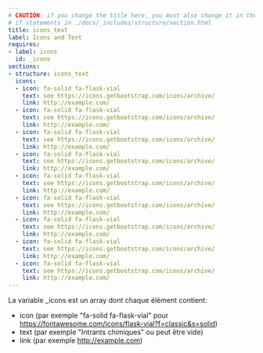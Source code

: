 ```yaml
---
# CAUTION: if you change the title here, you must also change it in the
# if statements in ./docs/_includes/structure/section.html
title: icons_text
label: Icons and Text
requires:
- label: icons
  id: _icons
sections:
- structure: icons_text
  icons:
  - icon: fa-solid fa-flask-vial
    text: see https://icons.getbootstrap.com/icons/archive/
    link: http://example.com/
  - icon: fa-solid fa-flask-vial
    text: see https://icons.getbootstrap.com/icons/archive/
    link: http://example.com/
  - icon: fa-solid fa-flask-vial
    text: see https://icons.getbootstrap.com/icons/archive/
    link: http://example.com/
  - icon: fa-solid fa-flask-vial
    text: see https://icons.getbootstrap.com/icons/archive/
    link: http://example.com/
  - icon: fa-solid fa-flask-vial
    text: see https://icons.getbootstrap.com/icons/archive/
    link: http://example.com/
  - icon: fa-solid fa-flask-vial
    text: see https://icons.getbootstrap.com/icons/archive/
    link: http://example.com/
  - icon: fa-solid fa-flask-vial
    text: see https://icons.getbootstrap.com/icons/archive/
    link: http://example.com/
  - icon: fa-solid fa-flask-vial
    text: see https://icons.getbootstrap.com/icons/archive/
    link: http://example.com/
  - icon: fa-solid fa-flask-vial
    text: see https://icons.getbootstrap.com/icons/archive/
    link: http://example.com/
---
```

La variable _icons est un array dont chaque élément contient:

* icon (par exemple "fa-solid fa-flask-vial" pour https://fontawesome.com/icons/flask-vial?f=classic&s=solid)
* text (par exemple "Intrants chimiques" ou peut être vide)
* link (par exemple http://example.com)
